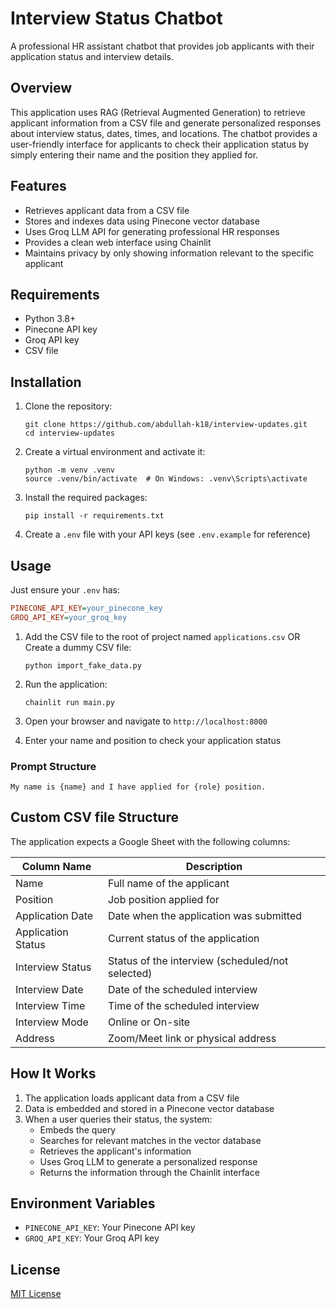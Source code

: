 # Interview Status Chatbot

A professional HR assistant chatbot that provides job applicants with their application status and interview details.

## Overview

This application uses RAG (Retrieval Augmented Generation) to retrieve applicant information from a CSV file and generate personalized responses about interview status, dates, times, and locations. The chatbot provides a user-friendly interface for applicants to check their application status by simply entering their name and the position they applied for.

## Features

- Retrieves applicant data from a CSV file
- Stores and indexes data using Pinecone vector database
- Uses Groq LLM API for generating professional HR responses
- Provides a clean web interface using Chainlit
- Maintains privacy by only showing information relevant to the specific applicant

## Requirements

- Python 3.8+
- Pinecone API key
- Groq API key
- CSV file

## Installation

1. Clone the repository:
   ```
   git clone https://github.com/abdullah-k18/interview-updates.git
   cd interview-updates
   ```

2. Create a virtual environment and activate it:
   ```
   python -m venv .venv
   source .venv/bin/activate  # On Windows: .venv\Scripts\activate
   ```

3. Install the required packages:
   ```
   pip install -r requirements.txt
   ```

4. Create a `.env` file with your API keys (see `.env.example` for reference)

## Usage

Just ensure your `.env` has:

```ini
PINECONE_API_KEY=your_pinecone_key
GROQ_API_KEY=your_groq_key
```

1. Add the CSV file to the root of project named `applications.csv`
OR 
Create a dummy CSV file:
   ```
   python import_fake_data.py
   ```

2. Run the application:
   ```
   chainlit run main.py
   ```
3. Open your browser and navigate to `http://localhost:8000`
4. Enter your name and position to check your application status

### Prompt Structure

```commandline
My name is {name} and I have applied for {role} position.
```

## Custom CSV file Structure

The application expects a Google Sheet with the following columns:

| Column Name       | Description                                   |
|-------------------|-----------------------------------------------|
| Name              | Full name of the applicant                    |
| Position          | Job position applied for                      |
| Application Date  | Date when the application was submitted       |
| Application Status| Current status of the application             |
| Interview Status  | Status of the interview (scheduled/not selected) |
| Interview Date    | Date of the scheduled interview               |
| Interview Time    | Time of the scheduled interview               |
| Interview Mode    | Online or On-site                             |
| Address           | Zoom/Meet link or physical address            |

## How It Works

1. The application loads applicant data from a CSV file
2. Data is embedded and stored in a Pinecone vector database
3. When a user queries their status, the system:
   - Embeds the query
   - Searches for relevant matches in the vector database
   - Retrieves the applicant's information
   - Uses Groq LLM to generate a personalized response
   - Returns the information through the Chainlit interface

## Environment Variables

- `PINECONE_API_KEY`: Your Pinecone API key
- `GROQ_API_KEY`: Your Groq API key

## License

[MIT License](https://github.com/abdullah-k18/interview-status-chatbot/blob/main/LICENSE)
